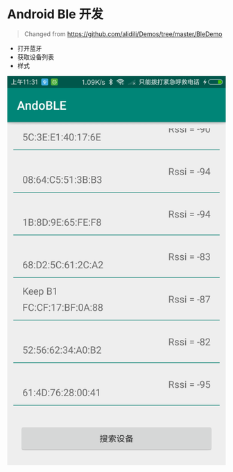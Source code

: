 # Android Ble 开发

> Changed from <https://github.com/alidili/Demos/tree/master/BleDemo>

- 打开蓝牙
- 获取设备列表
- 样式

![image](art/device-2019-09-25-113136.png)